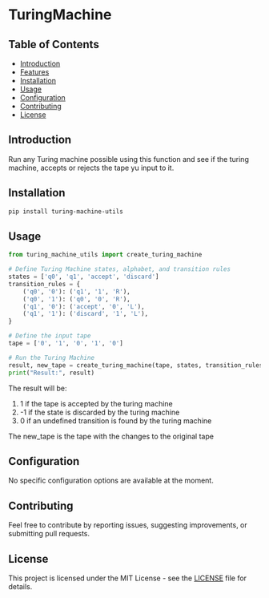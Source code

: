 # TuringMachine

## Table of Contents

- [Introduction](#introduction)
- [Features](#features)
- [Installation](#installation)
- [Usage](#usage)
- [Configuration](#configuration)
- [Contributing](#contributing)
- [License](#license)

## Introduction

Run any Turing machine possible using this function and see if the turing machine, accepts or rejects the tape yu input to it.

## Installation

```bash
pip install turing-machine-utils
```

## Usage

```python
from turing_machine_utils import create_turing_machine

# Define Turing Machine states, alphabet, and transition rules
states = ['q0', 'q1', 'accept', 'discard']
transition_rules = {
    ('q0', '0'): ('q1', '1', 'R'),
    ('q0', '1'): ('q0', '0', 'R'),
    ('q1', '0'): ('accept', '0', 'L'),
    ('q1', '1'): ('discard', '1', 'L'),
}

# Define the input tape
tape = ['0', '1', '0', '1', '0']

# Run the Turing Machine
result, new_tape = create_turing_machine(tape, states, transition_rules)
print("Result:", result)
```

The result will be:
1. 1 if the tape is accepted by the turing machine
1. -1 if the state is discarded by the turing machine
1. 0 if an undefined transition is found by the turing machine

The new_tape is the tape with the changes to the original tape

## Configuration

No specific configuration options are available at the moment.

## Contributing

Feel free to contribute by reporting issues, suggesting improvements, or submitting pull requests.

## License

This project is licensed under the MIT License - see the [LICENSE](./LICENSE.md) file for details.